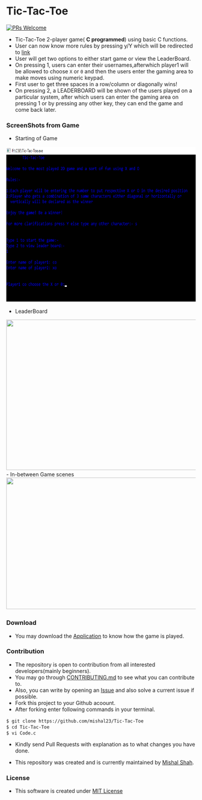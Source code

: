 # Tic-Tac-Toe
[![PRs Welcome](https://img.shields.io/badge/PRs-welcome-brightgreen.svg?style=flat-square)](http://makeapullrequest.com)
- Tic-Tac-Toe 2-player game( **C programmed**) using basic C functions.
- User can now know more rules by pressing y/Y which will be redirected to [link](http://www.wikihow.com/Play-Tic-Tac-Toe)
- User will get two options to either start game or view the LeaderBoard.
- On pressing 1, users can enter their usernames,afterwhich player1 will be allowed to choose ```X``` or ```0``` and then the users enter the gaming area to make moves using numeric keypad.
- First user to get three spaces in a row/column or diagonally wins!
- On pressing 2, a LEADERBOARD will be shown of the users played on a particular system, after which users can enter the gaming area on pressing 1 or by pressing any other key, they can end the game and come back later.

### ScreenShots from Game
- Starting of Game
<img src="https://github.com/mishal23/Tic-Tac-Toe/blob/master/images/updated%20START.png" width="734" height="412" />

- LeaderBoard
<img src="https://github.com/mishal23/Tic-Tac-Toe/blob/master/images/LeaderBoard.png" width="700" height="400"/>
- In-between Game scenes 
<img src="https://github.com/mishal23/Tic-Tac-Toe/blob/master/images/Inbetween%20Game%20Scene.png" width="623" height="350" />

### Download
- You may download the [Application](https://drive.google.com/open?id=0B0NP6taS3z-yY3EydzNPcU1OQnc) to know how the game is played.

### Contribution
- The repository is open to contribution from all interested developers(mainly beginners).
- You may go through [CONTRIBUTING.md](https://github.com/mishal23/Tic-Tac-Toe/blob/master/CONTRIBUTING.md) to see what you can contribute to.
- Also, you can write by opening an [Issue](https://github.com/mishal23/Tic-Tac-Toe/issues) and also solve a current issue if possible.
- Fork this project to your Github acoount.
- After forking enter following commands in your terminal.
```
$ git clone https://github.com/mishal23/Tic-Tac-Toe
$ cd Tic-Tac-Toe
$ vi Code.c
```
- Kindly send Pull Requests with explanation as to what changes you have done.

- This repository was created and is currently maintained by [Mishal Shah](https://github.com/mishal23).

### License
- This software is created under [MIT License](https://github.com/mishal23/Tic-Tac-Toe/blob/master/LICENSE)
